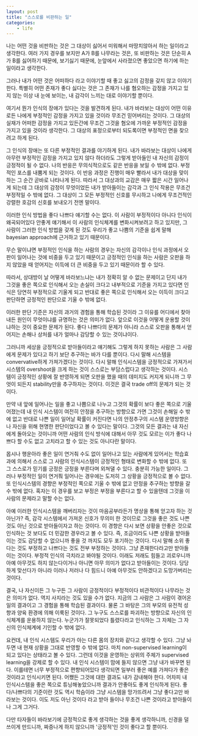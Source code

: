 ```yaml
---
layout: post
title: "스스로를 비판하는 일"
categories:
    - life
---
```


나는 어떤 것을 비판하는 것은 그 대상이 싫어서 미워해서 마땅치않아서 하는 일이라고 생각한다. 여러 가지 경우를 보지만 A가 B를 나무라는 것은, 또 비판하는 것은 단순히 A가 B를 싫어하기 때문에, 보기싫기 때문에, 눈앞에서 사라졌으면 좋았으면 하기에 하는 일이라고 생각한다. 

그러나 내가 어떤 것은 어떠하다 라고 이야기할 때 좋고 싫고의 감정을 갖지 않고 이야기한다. 특별히 어떤 존재가 좋다 싫다는 것은 그 존재가 나를 혐오하는 감정을 가지고 있지 않는 이상 내 눈에 보이는, 내 감각이 느끼는 대로 이야기할 뿐이다. 

여기서 뭔가 인식의 장애가 있다는 것을 발견하게 된다. 내가 바라보는 대상이 어떤 이유로든 나에게 부정적인 감정을 가지고 있을 것이라 무조건 믿어버리는 것이다. 그 대상의 실재가 어떠한 감정을 가지고 있든간에 무조건 그것을 혐오에 가까운 부정적인 감정을 가지고 있을 것이라 생각한다. 그 대상의 표정으로부터 되도록이면 부정적인 면을 찾으려고 하게 된다.

그 인식의 장애는 또 다른 부정적인 결과를 야기하게 된다. 내가 바라보는 대상이 나에게 아무런 부정적인 감정을 가지고 있지 않다 하더라도 그렇게 받아들인 내 자신의 감정이 긍정적이 될 수 없다. 나의 반응은 무의식적으로도 같은 반응을 보일 수 밖에 없다. 부정적인 포스를 내뿜게 되는 것이다. 이 반응 과정은 진행이 매우 빨라서 내가 대상을 맞이하는 그 순간 곧바로 나타나게 된다. 따라서 그 대상과의 교감은 매우 짧은 시간 일어나게 되는데 그 대상의 감정이 무엇이었든 내가 받아들이는 감각과 그 인식 작용은 무조건 부정적일 수 밖에 없다. 그 대상이 그 모든 부정적인 신호를 무시하고 나에게 무조건적인 강렬한 호감의 신호를 보내오기 전엔 말이다.

이러한 인식 방법을 좋다 나쁘다 얘기할 수는 없다. 이 사람이 부정적이다 아니다 인식이 왜곡되어있다 안좋게 얘기해서 이 사람의 인식체계를 변화시켜보려고 하고 있지만, 그 사람이 그러한 인식 방법을 갖게 된 것도 우리가 좋고 나쁨의 기준을 쉽게 말해 bayesian approach에 근거하고 있기 때문이다.

무슨 말이냐면 부정적인 인식을 하는 사람의 경우는 자신의 감각이나 인식 과정에서 오판이 일어나는 것에 비중을 두고 있기 때문이고 긍정적인 인식을 하는 사람은 오판을 하지 않았을 때 얻어지는 이득에 더 큰 비중을 두고 있기 때문이라 할 수 있다. 

따라서, 상대방이 날 어떻게 바라보느냐는 내가 정확히 알 수 없는 문제이고 단지 내가 그것을 좋은 쪽으로 인식해서 오는 손실이 크다고 내부적으로 기준을 가지고 있다면 인식은 당연히 부정적으로 기울게 되고 반대로 좋은 쪽으로 인식해서 오는 이득이 크다고 판단하면 긍정적인 판단으로 기울 수 밖에 없다.

이러한 판단 기준은 자신의 과거의 경험을 통해 학습된 것이라 그 이유를 어디에서 찾아내든 원인이 무엇이냐를 규명하는 것은 의미가 없다. 앞으로 이것을 어떻게 운용할 것이냐하는 것이 중요한 문제가 된다. 좋다 나쁘다의 문제가 아니라 스스로 오판을 통해서 얻어지는 손해나 상처를 내가 얼마나 감당할 수 있는 것이냐이다. 

그러니까 세상을 긍정적으로 받아들이라고 얘기해도 그렇게 하지 못하는 사람은 그 사람에게 문제가 있다고 하기 보단 추구하는 바가 다를 뿐이다. 다시 말해 시스템을 convervative하게 가져가겠다는 것이다. 다시 말해 인식시스템을 긍정적으로 가져가서 시스템의 overshoot을 크게 하는 것이 스스로는 부담스럽다고 생각하는 것이다. 시스템이 긍정적인 상황에 잘 반영하게 되면 오판을 했을 때의 데미지도 커지게 되니까 그 무엇이 되든지 stability만을 추구하자는 것이다. 이것은 결국 trade off의 문제가 되는 것이다. 

만약 내 앞에 일어나는 일을 좋고 나쁨으로 나누고 그것의 확률이 보다 좋은 쪽으로 기울어졌는데 내 인식 시스템이 여전히 안정을 추구하는 방향으로 가면 그것이 손해일 수 밖에 없고 반대로 나쁜 일이 일어날 확률이 커진다면 나의 안정추구의 시스템 운영방향은 나 자신을 위해 현명한 판단이었다고 볼 수 있다는 말이다. 그것의 모든 결과는 내 자신에게 돌아오는 것이니까 어떤 사람의 인식 방식에 대해서 아무 것도 모르는 이가 좋다 나쁘다 할 수도 없고 고치라고 할 수 있는 것도 아니다란 말이다.

몹시나 행운아라 좋은 일이 연거춰 수도 없이 일어나고 있는 사람에게 있어서는 학습효과에 의해서 스스로 그 사람의 인식시스템이 긍정적인 형태로 변화할 수 밖에 없다. 또 그 스스로가 믿기를 긍정은 긍정을 부른다며 외쳐댈 수 있다. 충분히 가능한 일이다. 그러나 부정적인 일이 연거풔 일어나는 경우에는 도저히 그 상황을 긍정적으로 볼 수 없다. 또 인식시스템의 경향은 부정적인 쪽으로 기울 수 밖에 없고 안정을 추구하는 방향을 갈 수 밖에 없다. 혹자는 이 경우를 보고 부정은 부정을 부른다고 할 수 있을텐데 그것을 이 사람의 문제라고 말할 수는 없다. 

아예 이러한 인식시스템을 깨버리자는 것이 마음공부라든가 명상을 통해 얻고자 하는 것 아닌가? 즉, 감각 시스템에서 가져온 신호가 무의미 한 것이므로 그것을 좋은 것도 나쁜 것도 아닌 것으로 받아들이자고 하는 것이다. 이 경향은 다시 보면 상황을 안좋은 것으로 인식하는 것 보다도 더 민감한 경우라고 볼 수 있다. 즉, 조금이라도 나쁜 상황을 받아들이는 것도 감당할 수 없으니까 좋을 것 까지도 모두 포기하는 것이다. 다시 말해 소위 좋다는 것도 부정하고 나쁘다는 것도 전부 부정하는 것이다. 그냥 존재한다라고만 받아들이는 것이다. 부정적 인식의 극치라고 봐야될 것이다. 이래도 저래도 힘들고 괴로우니까 아예 아무것도 하지 않는다이거나 아니면 아무 의미가 없다고 받아들이는 것이다. 당당하게 맞선다가 아니라 이러나 저러나 다 힘드니 아예 아무것도 안하겠다고 도망가버리는 것이다. 

결국, 나 자신이든 그 누구든 그 사람이 긍정적이다 부정적이다 비관적이다 나무라는 것은 의미가 없다. 역지 사지라는 것도 있을 수가 없다. 지금의 그 사람은 그 사람이 겪어온 일의 결과이고 그 경험을 통해 학습된 결과이다. 물론 그 바탕은 그의 부모의 유전적 성향과 양육 환경에 의해 이룩된 것이다. 그 누구도 스스로를 파괴하는 방향으로 자신의 인식체계를 운용하지 않는다. 누군가가 잘못되었다 틀렸다라고 인식하는 그 자체는 그 자신의 인식체계에 기인할 수 밖에 없다. 

요컨데, 내 인식 시스템도 우리가 아는 다른 몸의 장치와 같다고 생각할 수 있다. 그냥 놔두면 내 현재 상황을 그대로 반영할 수 밖에 없다. 마치 non-supervised learning이 되고 있다는 상태라고 볼 수 있다. 그런데 이것을 운영하는 상위의 주체가 supervised learning을 강제로 할 수 있다. 내 인식 시스템이 맘에 들지 않으면 그냥 내가 바꾸면 된다. 이를테면 너무 부정적으로 편향되어있다 생각되면 일부러 좋은 예를 가져다가 좋은 것이라고 인식시키면 된다. 어쨌든 그것에 대한 결과도 내가 감내해야 한다. 어차피 내 인식시스템을 좋은 쪽으로 튜닝해놓았으니까 결과가 안좋아도 좋게 인식하게 된다. 좋다/나쁘다의 기준이란 것도 역시 학슴이라 그냥 시스템을 망가뜨려서 그냥 좋다고만 바라보는 것이다. 이도 저도 아닌 것이다 라고 받아 들이나 무조건 나쁜 것이라고 받아들이나 그게 그거다. 

다만 타자들이 바라보기에 긍정적으로 좋게 생각하는 것을 좋게 생각하니까, 신경을 덜 쓰이게 만드니까, 짜증나게 하지 않으니까 '긍정적'인 것이 좋다고 할 뿐이다. 
